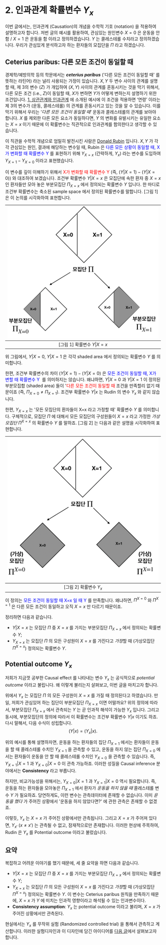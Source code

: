# 2. 인과관계 확률변수 $Y_x$ 

이번 글에서는, 인과관계 (Causation)의 개념을 수학적 기호 (notation) 을 적용하여 설명하고자 합니다. 저번 글의 예시를 활용하여, 관심있는 원인변수 $X=0$ 은 운동을 안함 / $X=1$ 은 운동을 함 이라고 정의하겠습니다. $Y$ 는 콜레스테롤 수치라고 정의하겠습니다. 우리가 관심있게 분석하고자 하는 환자들의 모집단을 $\Pi$ 라고 하겠습니다. 



## Ceterius paribus: 다른 모든 조건이 동일할 때 

경제학/예방의학 등의 학문에서는 ***ceterius paribus*** ('다른 모든 조건이 동일할 때' 를 뜻하는 라틴어) 라는 널리 사용되는 가정이 있습니다. $X,Y$ 두 변수 사이의 관계를 설명할 때, 제 3의 변수 ($Z$) 가 개입하여 $(X,Y)$ 사이의 관계를 혼동시키는 것을 막기 위해서, 다른 모든 조건 (i.e., $Z$)이 동일할 때, $X$가 변하면  $Y$가 어떻게 변하는지 설명하기 위한 조건입니다.  [1. 상관관계와 인과관계](https://github.com/yonghanjung/causalblog-Kor/blob/master/Journey%20to%20SCM/1.%20%EC%83%81%EA%B4%80%EA%B4%80%EA%B3%84%EC%99%80%20%EC%9D%B8%EA%B3%BC%EA%B4%80%EA%B3%84.md) 에 소개된 예시에 이 조건을 적용하면 ‘연령’ 이라는 제 3의 변수가 (운동, 콜레스테롤) 의 관계를 혼동시키고 있는 것을 알 수 있습니다. 이를 막기 위해서 우리는 ‘*다른 모든 조건이 동일할 때*’ 운동과 콜레스테롤의 관계를 보아야 합니다. $X$ 를 제외한 다른 모든 요소가 동일하다면, $Y$ 의 변화를 유발시키는 유일한 요소는 $X=x$ 이기 때문에 이 확률변수는 직관적으로 인과관계를 함의한다고 생각할 수 있습니다. 

이 직관을 수학적 개념으로 엄밀히 발전시킨 사람은 [Donald Rubin](https://en.wikipedia.org/wiki/Donald_Rubin) 입니다. $X,Y$ 가 각각 관심있는 원인, 결과에 해당하는 변수일 때, Rubin 은 <span style="color:blue">다른 모든 상황이 동일할 때, X가 변화할 때 확률변수 Y </span>를 표현하기 위해 $Y_{X=x}$ (간략하게, $Y_x$) 라는 변수를 도입하여 $Y_{X=1} - Y_{X=0}$ 이라고 표현했습니다. 

이 변수를 깊이 이해하기 위해서 <span style="color:red"> X가 변화할 때 확률변수 Y </span> (즉, $(Y \vert X=1) - (Y \vert X=0)$) 와 대조하여 보겠습니다.  조건부 확률변수 $Y \vert X=x$ 은 모집단에 속한 환자 중 $X=x$ 인 환자들만 모아 놓은 부분모집단 $\Pi_{X=x}$  에서 정의되는 확률변수 $Y$ 입니다. 한 마디로 조건부 확률변수는 축소된 sample space 에서 정의된 확률변수를 말합니다. [그림 1]은 이 논의를 시각화하여 표현합니다. 

| <img src="Figure/conditional.png" width="500px"> |
| :----------------------------------------------: |
|       [그림 1] 확률변수 $Y\vert X=x$         |

위 그림에서, $Y\vert X=0$, $Y \vert X=1$ 은 각각 shaded area 에서 정의되는 확률변수 $Y$ 를 의미합니다. 

한편, 조건부 확률변수의 차이 $(Y \vert X=1) - (Y \vert X=0)$ 은 <span style="color:blue">모든 조건이 동일할 때, X가 변할 때 확률변수 Y </span> 를 의미하지는 않습니다. 왜냐하면, $Y \vert X=0$ 과 $Y \vert X=1$ 이 정의된 부분모집합 (shaded area) 들이 '<span style="color:red">다른 모든 조건이 동일할 때 </span> 조건을 만족할리 없기 때문이죠 (즉, $\Pi_{X=0} \neq \Pi_{X=1}$). 조건부 확률변수 $Y \vert x$ 는 Rudin 의 변수 $Y_x$ 와 같지 않습니다. 

한편, $Y_{X=x}$ 는 '모든 모집단의 환자들이 X=x 라고 가정할 때'  확률변수 $Y$ 를 의미합니다. 구체적으로, 모집단 $\Pi$ 에 대해서 모든 모집단의 구성원들이 $X=x$ 라고 가정한 *가상모집단* $\Pi^{X=x}$ 의 확률변수 $Y$ 를 말하죠. [그림 2] 는 다음과 같은 설명을 시각화하여 표현합니다. 

| <img src="Figure/hypothetical.png" width="500px"> |
| :----------------------------------------------: |
|       [그림 2] 확률변수 $Y_{x}$         |

이 정의는 <span style="color:blue">모든 조건이 동일할 때 X=x 일 때 Y </span> 를 만족합니다. 왜냐하면, $\Pi^{X=0}$ 와 $\Pi^{X=1}$ 은 다른 모든 조건이 동일하고 오직 $X=x$ 만 다르기 때문이죠. 

정리하면 다음과 같습니다. 

* $Y \vert X=x$ 는 모집단 $\Pi$ 중 $X=x$ 를 가지는 부분모집단 $\Pi_{X=x}$ 에서 정의되는 확률변수 $Y$; 
* $Y_{X=x}$ 는 모집단 $\Pi$ 의 모든 구성원이 $X=x$ 를 가진다고 *가정*할 때 (가상모집단 $\Pi^{X=x}$) 정의되는 확률변수 $Y$. 



## Potential outcome $Y_x$ 

저희가 지금껏 공부한 Causal effect 를 나타내는 변수 $Y_x$ 는 공식적으로 *potential outcome*  이라고 불립니다. 왜 이렇게 불리는지 살펴보고, 이번 글을 마치고자 합니다. 

위에서 $Y_{x}$ 는 모집단 $\Pi$ 의 모든 구성원이 $X=x$ 를 가질 때 정의된다고 하였습니다. 만일, 저희가 관심있어 하는 집단이 부분모집단 $\Pi_{X=x}$ 이면 어떨까요? 위의 정의에 따라서, 부분모집단 $\Pi_{X=x}$ 에서 관측되는 $Y$ 는 곧 인과적 해석이 가능한 $Y_x$ 입니다. 그리고 동시에, 부분모집단의 정의에 따라서 이 확률변수는 조건부 확률변수 $Y \vert x$ 이기도 하죠. 다시 말해서, 다음 수식이 성립합니다.
$$
(Y \vert x) = (Y_x \vert x).
$$

위의 예시를 통해 설명하자면, 운동을 하는 환자들의 집단 $\Pi_{X=1}$ 에서는 환자들이 운동을 할 때 콜레스테롤 수치인 $Y_{X=1}$ 을 관측할 수 있고, 운동을 하지 않는 집단 $\Pi_{X=0}$ 에서는 환자들이 운동을 안 할 때 콜레스테롤 수치인 $Y_{X=0}$ 을 관측할 수 있습니다. 즉, $Y_{X=1} \vert X=1$ 과 $Y_{X=0} \vert X=0$ 이 관측 가능하죠. 이러한 성질을 Causal inference 분야에서는 **Consistency** 라고 부릅니다. 

하지만, 비교가능성을 위해서는, $Y_{X=0} \vert X=1$ 과 $Y_{X=1} \vert X=0$ 역시 필요합니다. 즉, 운동을 하는 환자들을 모아놓은 $\Pi_{X=1}$ 에서 환자가 *운동을 하지 않을 때* 콜레스테롤 변수 $Y$ 가 필요하죠. 당연하게도, 이런 변수는 관측데이터에 존재할 수 없습니다. 이미 *운동을 했다* 가 주어진 상황에서 '운동을 하지 않았다면?' 에 관한 관측은 존재할 수 없겠죠. 

이렇듯, $Y_{x}$ 는 $X=x$ 가 주어진 상황에서만 관측됩니다. 그리고 $X=x$ 가 주어져 있다면, $Y_{x'}$ ($x \neq x'$) 는 관측될 수 없고, 잠재적으로만 존재합니다. 이러한 현상에 주목하여, Rudin 은 $Y_x$ 를 Potential outcome 이라고 불렀습니다. 



## 요약 

복잡하고 어려운 이야기를 했기 때문에, 세 줄 요약을 하면 다음과 같습니다. 

* $Y \vert X=x$ 는 모집단 $\Pi$ 중 $X=x$ 를 가지는 부분모집단 $\Pi_{X=x}$ 에서 정의되는 확률변수 $Y$; 
* $Y_{X=x}$ 는 모집단 $\Pi$ 의 모든 구성원이 $X=x$ 를 가진다고 *가정*할 때 (가상모집단 $\Pi^{X=x}$) 정의되는 확률변수 $Y$. 이 변수는 Ceterius paribus 원칙을 만족하기 때문에, $X=x$ 가 $Y$ 에 미치는 인과적 영향이라고 해석될 수 있는 인과변수이다. 
* **Consistency assumption**: $Y_{x}$ 는 potential outcome 이라고 불리며, $X=x$ 가 주어진 상황에서만 관측된다. 



현실에서는 $Y_x$ 를 무작위 실험 (Randomized controlled trial) 을 통해서 관측하고 계산합니다. 이러한 실험디자인과 이 디자인에 담긴 아이디어를 [다음 글](https://github.com/yonghanjung/causalblog-Kor/blob/master/Journey%20to%20SCM/3.%20%EB%AC%B4%EC%9E%91%EC%9C%84%EC%8B%A4%ED%97%98%20(RCT).md)에서 살펴보고자 합니다. 

